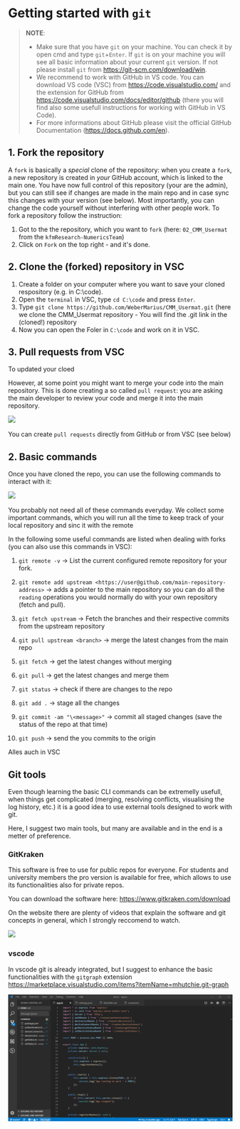 # Getting started with `git`

> **NOTE**: 
> - Make sure that you have `git` on your machine. You can check it by open cmd and type `git`+`Enter`. If `git` is on your machine you will see all basic information about your current `git` version. If not please install `git` from <https://git-scm.com/download/win>.
> - We recommend to work with GitHub in VS code. You can download VS code (VSC) from https://code.visualstudio.com/ and the extension for GitHub from https://code.visualstudio.com/docs/editor/github (there you will find also some usefull instructions for working with GitHub in VS Code).
> - For more informations about GitHub please visit the official GitHub Documentation (https://docs.github.com/en).


## 1. Fork the repository
A `fork` is basically a *special* clone of the repository: when you create a `fork`, a new repository is created in *your* GitHub account, which is linked to the main one. You have now full control of this repository (your are the admin), but you can still see if changes are made in the main repo and in case sync this changes with your version (see below). Most importantly, you can change the code yourself without interfering with other people work. To fork a repository follow the instruction:
1. Got to the the repository, which you want to `fork` (here: `02_CMM_Usermat` from the `kfmResearch-NumericsTeam`)
2. Click on `Fork` on the top right - and it's done.

## 2. Clone the (forked) repository in VSC
1. Create a folder on your computer where you want to save your cloned respository (e.g. in C:\code).
2. Open the `terminal` in VSC, type `cd C:\code` and press `Enter`.
3. Type `git clone https://github.com/WeberMarius/CMM_Usermat.git` (here we clone the CMM_Usermat repository - You will find the .git link in the (cloned!) repository 
4. Now you can open the Foler in `C:\code` and work on it in VSC.

## 3. Pull requests from VSC 
To updated your cloed

However, at some point you might want to merge your code into the main repository. This is done creating a so called `pull request`: you are asking the main developer to review your code and merge it into the main repository.



[<img src="https://github.com/kfmResearch-NumericsTeam/03_Coding_Induction/blob/main/01_Git/00_Figures/Pull%20request%20to%20your%20cloned%20repository.jpg">](https://github.com/kfmResearch-NumericsTeam/03_Coding_Induction/blob/main/01_Git/00_Figures/Pull%20request%20to%20your%20cloned%20repository.jpg)












You can create `pull requests` directly from GitHub or from VSC (see below)

















## 2. Basic commands 
Once you have cloned the repo, you can use the following commands to interact with it:

[<img src="https://i.redd.it/8341g68g1v7y.png">](https://i.redd.it/8341g68g1v7y.png)

You probably not need all of these commands everyday. We collect some important commands, which you will run all the time to keep track of your local repository and sinc it with the remote 

In the following some useful commands are listed when dealing with forks (you can also use this commands in VSC):
1. `git remote -v` -> List the current configured remote repository for your fork.
2. `git remote add upstream <https://user@github.com/main-repository-address>` -> adds a pointer to the main repository so you can do all the `reading` operations you would normally do with your own repository (fetch and pull).
3. `git fetch upstream` -> Fetch the branches and their respective commits from the upstream repository
4. `git pull upstream <branch>` -> merge the latest changes from the main repo

1. `git fetch` -> get the latest changes without merging
2. `git pull` -> get the latest changes and merge them
3. `git status` -> check if there are changes to the repo
4. `git add .` -> stage all the changes
5. `git commit -am "\<message>"` -> commit all staged changes (save the status of the repo at that time)
6. `git push` -> send the you commits to the origin








Alles auch in VSC



























## Git tools

Even though learning the basic CLI commands can be extremelly usefull, when things get complicated (merging, resolving conflicts, visualising the log history, etc.) it is a good idea to use external tools designed to work with git.

Here, I suggest two main tools, but many are available and in the end is a metter of preference.

### GitKraken

This software is free to use for public repos for everyone. For students and university members the pro version is available for free, which allows to use its functionalities also for private repos.

You can download the software here: <https://www.gitkraken.com/download>

On the website there are plenty of videos that explain the software and git concepts in general, which I strongly reccomend to watch.

[<img src="https://www.gitkraken.com/img/index/gk-product-2.png">](GitKraken)

### vscode

In vscode git is already integrated, but I suggest to enhance the basic functionalities with the `gitgraph` extension <https://marketplace.visualstudio.com/items?itemName=mhutchie.git-graph>

[<img src="https://github.com/mhutchie/vscode-git-graph/raw/master/resources/demo.gif">](git_graph)

